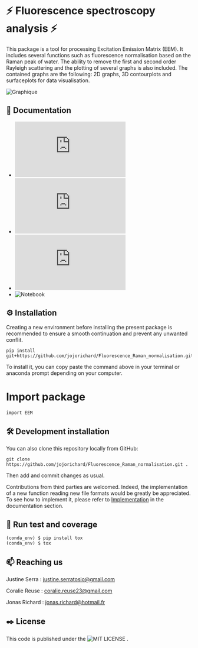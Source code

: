 # ⚡ Fluorescence spectroscopy analysis ⚡

This package is a tool for processing Excitation Emission Matrix (EEM). It includes several functions such as fluorescence normalisation based on the Raman peak of water. The ability to remove the first and second order Rayleigh scattering and the plotting of several graphs is also included. The contained graphs are the following: 2D graphs, 3D contourplots and surfaceplots for data visualisation.

![Graphique](https://github.com/jojorichard/Fluorescence_Raman_normalisation/assets/160777950/dc2cf7c0-6011-45c3-bb12-784114e40ce0)


## :notebook_with_decorative_cover: Documentation
  
  - ![Description of all the features](https://github.com/jojorichard/Fluorescence_Raman_normalisation/blob/main/documentation%20/Features_description.md)
  - ![Implementation of a new file format](https://github.com/jojorichard/Fluorescence_Raman_normalisation/blob/main/documentation%20/Implementation_of_a_new_file_format.md)
  - ![How to use the package](https://github.com/jojorichard/Fluorescence_Raman_normalisation/blob/main/documentation%20/How_to_use_the_package.md)
  - ![Notebook](https://github.com/jojorichard/Fluorescence_Raman_normalisation/blob/main/notebook/project_report.ipynb)
    
## ⚙️ Installation

Creating a new environment before installing the present package is recommended to ensure a smooth continuation and prevent any unwanted conflit.
```
pip install git+https://github.com/jojorichard/Fluorescence_Raman_normalisation.git
```
To install it, you can copy paste the command above in your terminal or anaconda prompt depending on your computer.
# Import package
```
import EEM
```

## 🛠️ Development installation

You can also clone this repository locally from GitHub:
```
git clone https://github.com/jojorichard/Fluorescence_Raman_normalisation.git .
```
Then add and commit changes as usual. 

Contributions from third parties are welcomed. Indeed, the implementation of a new function reading new file formats would be greatly be appreciated. To see how to implement it, please refer to [Implementation](https://github.com/jojorichard/Fluorescence_Raman_normalisation/blob/main/documentation/Implementation_of_a_new_file_format.md) in the documentation section.

## 🔎 Run test and coverage

```
(conda_env) $ pip install tox
(conda_env) $ tox
```

## 📫 Reaching us 

Justine Serra : justine.serratosio@gmail.com

Coralie Reuse : coralie.reuse23@gmail.com

Jonas Richard : jonas.richard@hotmail.fr

## ✒️ License

This code is published under the ![MIT LICENSE](https://github.com/jojorichard/Fluorescence_Raman_normalisation/blob/main/LICENSE) .
